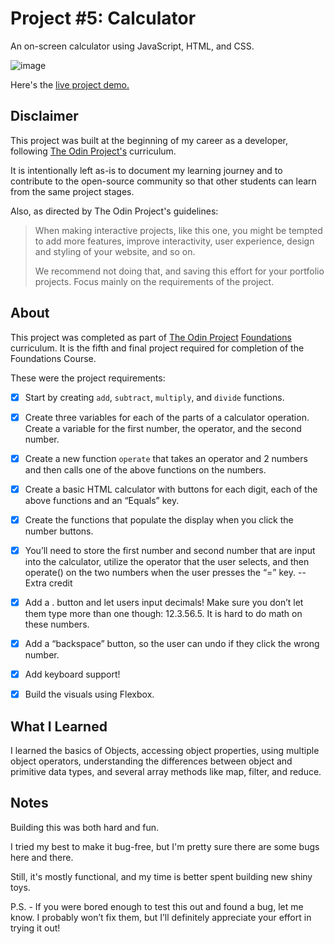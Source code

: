 Project #5: Calculator
=============

An on-screen calculator using JavaScript, HTML, and CSS.

![image](https://github.com/user-attachments/assets/c12c21ff-6062-4f7a-b859-c2d1e5acf459)

Here's the [live project demo.](https://alansobchacki.github.io/odin-calculator/)


Disclaimer
-----

This project was built at the beginning of my career as a developer, following [The Odin Project's](https://www.theodinproject.com/) curriculum. 

It is intentionally left as-is to document my learning journey and to contribute to the open-source community so that other students can learn from the same project stages.

Also, as directed by The Odin Project's guidelines:

> When making interactive projects, like this one, you might be tempted to add more features, improve interactivity, user experience, design and styling of your website, and so on.
> 
> We recommend not doing that, and saving this effort for your portfolio projects. Focus mainly on the requirements of the project.


About
-----

This project was completed as part of [The Odin Project](https://www.theodinproject.com/) [Foundations](https://www.theodinproject.com/paths/foundations/courses/foundations) curriculum. It is the fifth and final project required for completion of the Foundations Course.

These were the project requirements:

- [x] Start by creating `add`, `subtract`, `multiply`, and `divide` functions.
- [x] Create three variables for each of the parts of a calculator operation. Create a variable for the first number, the operator, and the second number.
- [x] Create a new function `operate` that takes an operator and 2 numbers and then calls one of the above functions on the numbers.
- [x] Create a basic HTML calculator with buttons for each digit, each of the above functions and an “Equals” key.
- [x] Create the functions that populate the display when you click the number buttons.
- [x] You’ll need to store the first number and second number that are input into the calculator, utilize the operator that the user selects, and then operate() on the two numbers when the user presses the “=” key.
-- Extra credit
- [x] Add a . button and let users input decimals! Make sure you don’t let them type more than one though: 12.3.56.5. It is hard to do math on these numbers.
- [x] Add a “backspace” button, so the user can undo if they click the wrong number.
- [x] Add keyboard support!
- [x] Build the visuals using Flexbox.


What I Learned
-----

I learned the basics of Objects, accessing object properties, using multiple object operators, understanding the differences between object and primitive data types, and several array methods like map, filter, and reduce.


Notes
-----

Building this was both hard and fun. 

I tried my best to make it bug-free, but I'm pretty sure there are some bugs here and there. 

Still, it's mostly functional, and my time is better spent building new shiny toys.

P.S. - If you were bored enough to test this out and found a bug, let me know. I probably won’t fix them, but I’ll definitely appreciate your effort in trying it out!
